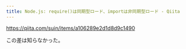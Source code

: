 ```yaml
---
title: Node.js: require()は同期型ロード、importは非同期型ロード - Qiita
---
```


https://qiita.com/suin/items/a106289e2d1d8d9c1490

この差は知らなかった。

